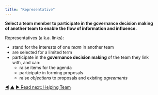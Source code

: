 ```yaml
---
title: "Representative"
---
```



**Select a team member to participate in the governance decision making of another team to enable the flow of information and influence.**

Representatives (a.k.a. links):

-   stand for the interests of one <dfn data-info="Team: A group of people collaborating toward a shared driver (or objective). Typically a team is part of an organization, or it is formed as a collaboration of several organizations.">team</dfn> in another team
-   are selected for a limited term
-   participate in the **governance decision making** of the team they link with, and can:
    -   raise items for the agenda
    -   participate in forming proposals
    -   raise <dfn data-info="Objection: An argument relating to a (proposed) agreement or activity that reveals unintended consequences you’d rather avoid, or that demonstrates worthwhile ways to improve.">objections</dfn> to proposals and existing <dfn data-info="Agreement: An agreed upon guideline, process, protocol or policy designed to guide the flow of value.">agreements</dfn>


<div class="bottom-nav">
<a href="double-linking.html" title="Back to: Double Linking">◀</a> <a href="building-organizations.html" title="Up: Building Organizations">▲</a> <a href="helping-team.html" title="Read next: Helping Team">▶ Read next: Helping Team</a>
</div>


<script type="text/javascript">
Mousetrap.bind('g n', function() {
    window.location.href = 'helping-team.html';
    return false;
});
</script>


